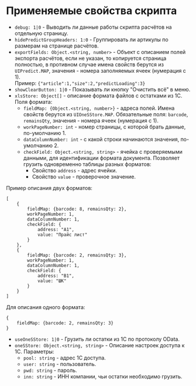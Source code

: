 # Применяемые свойства скрипта
* ```debug: 1|0``` - Выводить ли данные работы скрипта расчётов на отдельную страницу.
* ```hidePredictGroupHeaders: 1:0``` - Группировать ли артикулы по размерам на странице расчётов.
* ```exportFields: Object.<string, number>``` - Объект с описанием полей экспорта расчётов, если не указан, то 
копируется страница полностью, в противном случае имена свойств берутся из ```UIPredict.MAP```, значения - номера заполняемых
ячеек (нумерация с 1). <br />
Пример: ```{"article":1,"size":2,"predictLoading":3}```
* ```showClearButton: 1|0``` - Показывать ли кнопку "Очистить всё" в меню.
* ```xlsStore: Object[]``` - описание формата файлов с остатками из 1С. Поля формата:
    * ```fieldMap: {Object.<string, number>}``` - адреса полей. Имена свойств берутся из ```UIOneSStore.MAP```. Обязательные поля: 
`barcode`, `remainsQty`, значения - номера ячеек (нумерация с 1).
    * ```workPageNumber: int``` - номер страницы, с которой брать данные, по-умолчанию 1.
    * ```dataColumnNumber: int``` - с какой строки начинаются значения, по-умолчанию 2.
    * ```checkField: Object.<string, string>``` - ячейка с проверяемыми данными, для идентификации формата документа.
Позволяет грузить одновременно таблицы разных форматов:
        * Свойство ```address``` - адрес ячейки.
        * Свойство ```value``` - проверочное значение.

Пример описания двух форматов: 
```
[
    {
        fieldMap: {barcode: 8, remainsQty: 2},
        workPageNumber: 1,
        dataColumnNumber: 1,
        checkField: {
            address: "A1",
            value: "Прайс лист"
        }
    },
    {
        fieldMap: {barcode: 2, remainsQty: 3},
        workPageNumber: 1,
        dataColumnNumber: 1,
        checkField: {
            address: "B1",
            value: "ШК"
        }
    }
]
```
Для описания одного формата: 
```
{
    fieldMap: {barcode: 2, remainsQty: 3}
}
```
* ```useOneSStore: 1|0``` - Грузить ли остатки из 1С по протоколу OData.
* ```oneSStore: Object.<string, string>``` - Описание настроек доступа к 1С. Параметры:
    * ```pool: string``` - адрес 1С доступа.
    * ```user: string``` - пользователь.
    * ```pwd: string``` - пароль.
    * ```inn: string``` - ИНН компании, чьи остатки необходимо грузить.
